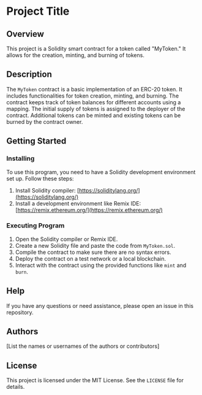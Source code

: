 # Project Title

## Overview
This project is a Solidity smart contract for a token called "MyToken." It allows for the creation, minting, and burning of tokens.

## Description
The `MyToken` contract is a basic implementation of an ERC-20 token. It includes functionalities for token creation, minting, and burning. The contract keeps track of token balances for different accounts using a mapping. The initial supply of tokens is assigned to the deployer of the contract. Additional tokens can be minted and existing tokens can be burned by the contract owner.

## Getting Started

### Installing
To use this program, you need to have a Solidity development environment set up. Follow these steps:

1. Install Solidity compiler: [https://soliditylang.org/](https://soliditylang.org/)
2. Install a development environment like Remix IDE: [https://remix.ethereum.org/](https://remix.ethereum.org/)

### Executing Program

1. Open the Solidity compiler or Remix IDE.
2. Create a new Solidity file and paste the code from `MyToken.sol`.
3. Compile the contract to make sure there are no syntax errors.
4. Deploy the contract on a test network or a local blockchain.
5. Interact with the contract using the provided functions like `mint` and `burn`.

## Help

If you have any questions or need assistance, please open an issue in this repository.

## Authors

[List the names or usernames of the authors or contributors]

## License

This project is licensed under the MIT License. See the `LICENSE` file for details.
